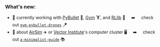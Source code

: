 ### What's new:

- 🔭 currently working with [PyBullet](https://pybullet.org/wordpress/) 🔫, [Gym](https://gym.openai.com) 🏋️, and [RLlib](https://docs.ray.io/en/latest/rllib.html) 🤖    &nbsp; &nbsp; ➡️ &nbsp; &nbsp; check out [`gym-pybullet-drones`](https://github.com/JacopoPan/gym-pybullet-drones) 🪁
- 🤔 about [AirSim](https://microsoft.github.io/AirSim/) ✈️ or [Vector Institute](https://vectorinstitute.ai)'s computer cluster 🖥️ &nbsp; &nbsp; ➡️ &nbsp; &nbsp; check out [`a-minimalist-guide`](https://github.com/JacopoPan/a-minimalist-guide) 📚

<!--
**JacopoPan/JacopoPan** is a ✨ _special_ ✨ repository because its `README.md` (this file) appears on your GitHub profile.
-->
